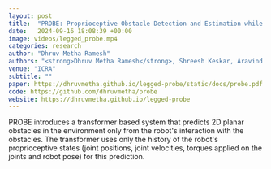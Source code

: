 ```yaml
---
layout: post
title:  "PROBE: Proprioceptive Obstacle Detection and Estimation while Navigating in Clutter"
date:   2024-09-16 18:08:39 +00:00
image: videos/legged_probe.mp4
categories: research
author: "Dhruv Metha Ramesh"
authors: "<strong>Dhruv Metha Ramesh</strong>, Shreesh Keskar, Aravind Sivaramakrishnan, Kostas E Bekris, Jingjin Yu, Abdeslam Boularias"
venue: "ICRA"
subtitle: ""
paper: https://dhruvmetha.github.io/legged-probe/static/docs/probe.pdf
code: https://github.com/dhruvmetha/probe
website: https://dhruvmetha.github.io/legged-probe
---
```

PROBE introduces a transformer based system that predicts 2D planar obstacles in the environment only from the robot's interaction with the obstacles. The transformer uses only the history of the robot's proprioceptive states (joint positions, joint velocities, torques applied on the joints and robot pose) for this prediction.